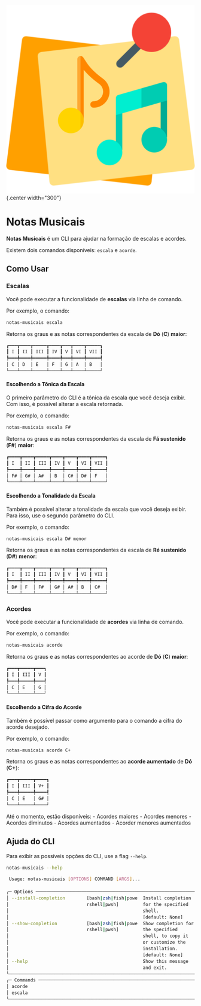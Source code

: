 ![logo_projeto](assets/logo.png){.center width="300"}

# Notas Musicais

**Notas Musicais** é um CLI para ajudar na formação de escalas e acordes.

Existem dois comandos disponíveis: `escala` e `acorde`.

## Como Usar

### Escalas

Você pode executar a funcionalidade de **escalas** via linha de comando.

Por exemplo, o comando:

```bash
notas-musicais escala
```

Retorna os graus e as notas correspondentes da escala de **Dó** (**C**) **maior**:

```bash
┏━━━┳━━━━┳━━━━━┳━━━━┳━━━┳━━━━┳━━━━━┓
┃ I ┃ II ┃ III ┃ IV ┃ V ┃ VI ┃ VII ┃
┡━━━╇━━━━╇━━━━━╇━━━━╇━━━╇━━━━╇━━━━━┩
│ C │ D  │ E   │ F  │ G │ A  │ B   │
└───┴────┴─────┴────┴───┴────┴─────┘
```

#### Escolhendo a Tônica da Escala

O primeiro parâmetro do CLI é a tônica da escala que você deseja exibir. Com isso, é possível alterar a escala retornada.

Por exemplo, o comando:

```bash
notas-musicais escala F#
```

Retorna os graus e as notas correspondentes da escala de **Fá sustenido** (**F#**) **maior**:

```bash
┏━━━━┳━━━━┳━━━━━┳━━━━┳━━━━┳━━━━┳━━━━━┓
┃ I  ┃ II ┃ III ┃ IV ┃ V  ┃ VI ┃ VII ┃
┡━━━━╇━━━━╇━━━━━╇━━━━╇━━━━╇━━━━╇━━━━━┩
│ F# │ G# │ A#  │ B  │ C# │ D# │ F   │
└────┴────┴─────┴────┴────┴────┴─────┘
```

#### Escolhendo a Tonalidade da Escala

Também é possível alterar a tonalidade da escala que você deseja exibir. Para isso, use o segundo parâmetro do CLI.

Por exemplo, o comando:

```bash
notas-musicais escala D# menor
```

Retorna os graus e as notas correspondentes da escala de **Ré sustenido** (**D#**) **menor**:

```bash
┏━━━━┳━━━━┳━━━━━┳━━━━┳━━━━┳━━━━┳━━━━━┓
┃ I  ┃ II ┃ III ┃ IV ┃ V  ┃ VI ┃ VII ┃
┡━━━━╇━━━━╇━━━━━╇━━━━╇━━━━╇━━━━╇━━━━━┩
│ D# │ F  │ F#  │ G# │ A# │ B  │ C#  │
└────┴────┴─────┴────┴────┴────┴─────┘
```

### Acordes

Você pode executar a funcionalidade de **acordes** via linha de comando.

Por exemplo, o comando:

```bash
notas-musicais acorde
```

Retorna os graus e as notas correspondentes ao acorde de **Dó** (**C**) **maior**:

```bash
┏━━━┳━━━━━┳━━━┓
┃ I ┃ III ┃ V ┃
┡━━━╇━━━━━╇━━━┩
│ C │ E   │ G │
└───┴─────┴───┘
```

#### Escolhendo a Cifra do Acorde

Também é possível passar como argumento para o comando a cifra do acorde desejado.

Por exemplo, o comando:

```bash
notas-musicais acorde C+
```

Retorna os graus e as notas correspondentes ao **acorde aumentado** de **Dó** (**C+**):

```bash
┏━━━┳━━━━━┳━━━━┓
┃ I ┃ III ┃ V+ ┃
┡━━━╇━━━━━╇━━━━┩
│ C │ E   │ G# │
└───┴─────┴────┘
```
Até o momento, estão disponíveis:
    - Acordes maiores
    - Acordes menores
    - Acordes diminutos
    - Acordes aumentados
    - Acorder menores aumentados


## Ajuda do CLI

Para exibir as possíveis opções do CLI, use a flag `--help`.

```bash
notas-musicais --help
```

```bash
 Usage: notas-musicais [OPTIONS] COMMAND [ARGS]...

╭─ Options ────────────────────────────────────────────────────────────╮
│ --install-completion        [bash|zsh|fish|powe  Install completion  │
│                             rshell|pwsh]         for the specified   │
│                                                  shell.              │
│                                                  [default: None]     │
│ --show-completion           [bash|zsh|fish|powe  Show completion for │
│                             rshell|pwsh]         the specified       │
│                                                  shell, to copy it   │
│                                                  or customize the    │
│                                                  installation.       │
│                                                  [default: None]     │
│ --help                                           Show this message   │
│                                                  and exit.           │
╰──────────────────────────────────────────────────────────────────────╯
╭─ Commands ───────────────────────────────────────────────────────────╮
│ acorde                                                               │
│ escala                                                               │
╰──────────────────────────────────────────────────────────────────────╯
```
